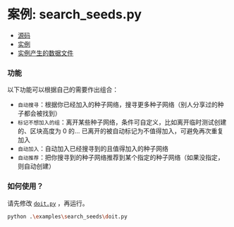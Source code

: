 # 案例: search_seeds.py


- [源码](./search_seeds.py)
- [实例](./doit.py)
- [实例产生的数据文件](./data/search_seeds_and_joined_data.json)


### 功能

以下功能可以根据自己的需要作出组合：

- `自动搜寻`：根据你已经加入的种子网络，搜寻更多种子网络（别人分享过的种子都会被找到）
- `标记不想加入的组`：离开某些种子网络，条件可自定义，比如离开临时测试创建的、区块高度为 0 的... 已离开的被自动标记为不值得加入，可避免再次重复加入
- `自动加入`：自动加入已经搜寻到的且值得加入的种子网络
- `自动推荐`：把你搜寻到的种子网络推荐到某个指定的种子网络（如果没指定，则自动创建）

### 如何使用？

请先修改 [`doit.py`](./doit.py) ，再运行。

```bash
python .\examples\search_seeds\doit.py
```